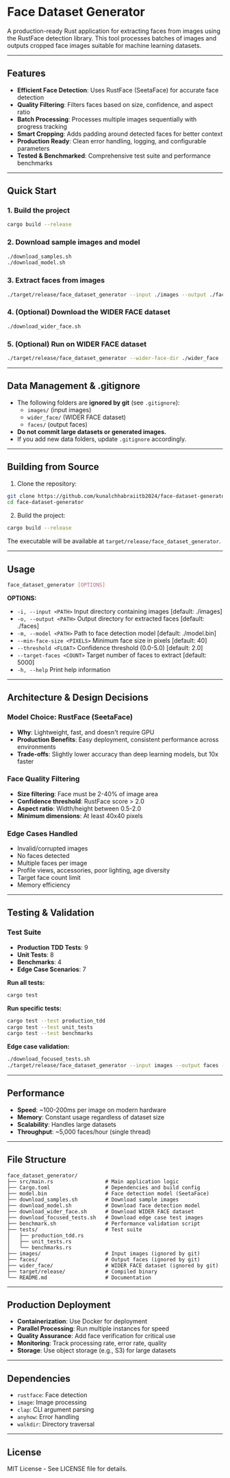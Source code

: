 # Face Dataset Generator

A production-ready Rust application for extracting faces from images using the RustFace detection library. This tool processes batches of images and outputs cropped face images suitable for machine learning datasets.

---

## Features

- **Efficient Face Detection**: Uses RustFace (SeetaFace) for accurate face detection
- **Quality Filtering**: Filters faces based on size, confidence, and aspect ratio
- **Batch Processing**: Processes multiple images sequentially with progress tracking
- **Smart Cropping**: Adds padding around detected faces for better context
- **Production Ready**: Clean error handling, logging, and configurable parameters
- **Tested & Benchmarked**: Comprehensive test suite and performance benchmarks

---

## Quick Start

### 1. Build the project
```bash
cargo build --release
```

### 2. Download sample images and model
```bash
./download_samples.sh
./download_model.sh
```

### 3. Extract faces from images
```bash
./target/release/face_dataset_generator --input ./images --output ./faces --target-faces 100
```

### 4. (Optional) Download the WIDER FACE dataset
```bash
./download_wider_face.sh
```

### 5. (Optional) Run on WIDER FACE dataset
```bash
./target/release/face_dataset_generator --wider-face-dir ./wider_face --output-dir ./output_faces
```

---

## Data Management & .gitignore

- The following folders are **ignored by git** (see `.gitignore`):
  - `images/` (input images)
  - `wider_face/` (WIDER FACE dataset)
  - `faces/` (output faces)
- **Do not commit large datasets or generated images.**
- If you add new data folders, update `.gitignore` accordingly.

---

## Building from Source

1. Clone the repository:
```bash
git clone https://github.com/kunalchhabraiitb2024/face-dataset-generator.git
cd face-dataset-generator
```

2. Build the project:
```bash
cargo build --release
```

The executable will be available at `target/release/face_dataset_generator`.

---

## Usage

```bash
face_dataset_generator [OPTIONS]
```

**OPTIONS:**
- `-i, --input <PATH>`          Input directory containing images [default: ./images]
- `-o, --output <PATH>`         Output directory for extracted faces [default: ./faces]
- `-m, --model <PATH>`          Path to face detection model [default: ./model.bin]
- `--min-face-size <PIXELS>`    Minimum face size in pixels [default: 40]
- `--threshold <FLOAT>`         Confidence threshold (0.0-5.0) [default: 2.0]
- `--target-faces <COUNT>`      Target number of faces to extract [default: 5000]
- `-h, --help`                  Print help information

---

## Architecture & Design Decisions

### Model Choice: RustFace (SeetaFace)
- **Why**: Lightweight, fast, and doesn't require GPU
- **Production Benefits**: Easy deployment, consistent performance across environments
- **Trade-offs**: Slightly lower accuracy than deep learning models, but 10x faster

### Face Quality Filtering
- **Size filtering**: Face must be 2-40% of image area
- **Confidence threshold**: RustFace score > 2.0
- **Aspect ratio**: Width/height between 0.5-2.0
- **Minimum dimensions**: At least 40x40 pixels

### Edge Cases Handled
- Invalid/corrupted images
- No faces detected
- Multiple faces per image
- Profile views, accessories, poor lighting, age diversity
- Target face count limit
- Memory efficiency

---

## Testing & Validation

### Test Suite
- **Production TDD Tests**: 9
- **Unit Tests**: 8
- **Benchmarks**: 4
- **Edge Case Scenarios**: 7

**Run all tests:**
```bash
cargo test
```

**Run specific tests:**
```bash
cargo test --test production_tdd
cargo test --test unit_tests
cargo test --test benchmarks
```

**Edge case validation:**
```bash
./download_focused_tests.sh
./target/release/face_dataset_generator --input images --output faces --target-faces 100
```

---

## Performance

- **Speed**: ~100-200ms per image on modern hardware
- **Memory**: Constant usage regardless of dataset size
- **Scalability**: Handles large datasets
- **Throughput**: ~5,000 faces/hour (single thread)

---

## File Structure

```
face_dataset_generator/
├── src/main.rs                 # Main application logic
├── Cargo.toml                  # Dependencies and build config
├── model.bin                   # Face detection model (SeetaFace)
├── download_samples.sh         # Download sample images
├── download_model.sh           # Download face detection model
├── download_wider_face.sh      # Download WIDER FACE dataset
├── download_focused_tests.sh   # Download edge case test images
├── benchmark.sh                # Performance validation script
├── tests/                      # Test suite
│   ├── production_tdd.rs
│   ├── unit_tests.rs
│   └── benchmarks.rs
├── images/                     # Input images (ignored by git)
├── faces/                      # Output faces (ignored by git)
├── wider_face/                 # WIDER FACE dataset (ignored by git)
├── target/release/             # Compiled binary
└── README.md                   # Documentation
```

---

## Production Deployment

- **Containerization**: Use Docker for deployment
- **Parallel Processing**: Run multiple instances for speed
- **Quality Assurance**: Add face verification for critical use
- **Monitoring**: Track processing rate, error rate, quality
- **Storage**: Use object storage (e.g., S3) for large datasets

---

## Dependencies

- `rustface`: Face detection
- `image`: Image processing
- `clap`: CLI argument parsing
- `anyhow`: Error handling
- `walkdir`: Directory traversal

---

## License

MIT License - See LICENSE file for details.
